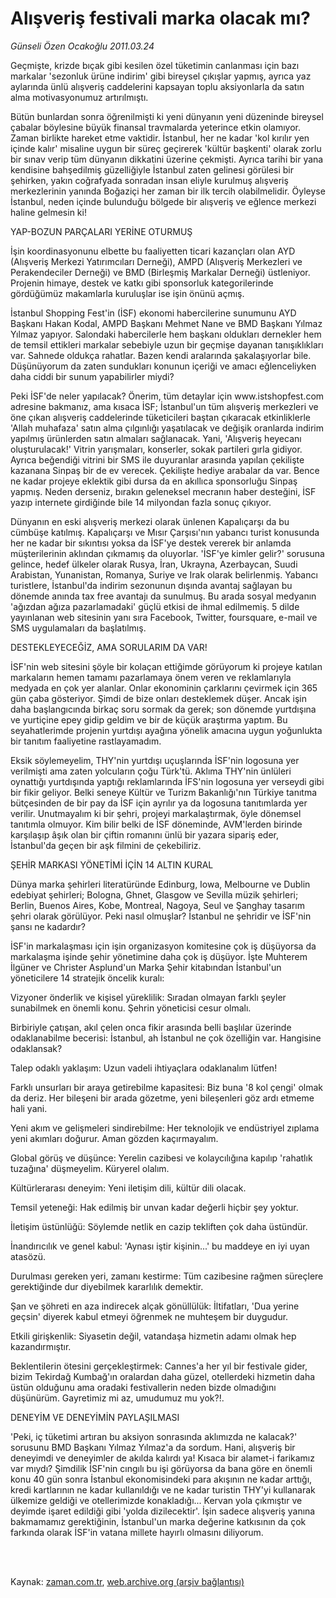 # Alışveriş festivali marka olacak mı?

*Günseli Özen Ocakoğlu 2011.03.24*

<td class="columnist-detail">
<p>Geçmişte, krizde bıçak gibi kesilen özel tüketimin canlanması için bazı markalar 'sezonluk ürüne indirim' gibi bireysel çıkışlar yapmış, ayrıca yaz aylarında ünlü alışveriş caddelerini kapsayan toplu aksiyonlarla da satın alma motivasyonumuz artırılmıştı.</p>
<p>
<div id="haberMetinDiv">
<p>Bütün bunlardan sonra öğrenilmişti ki yeni dünyanın yeni düzeninde bireysel çabalar böylesine büyük finansal travmalarda yeterince etkin olamıyor. Zaman birlikte hareket etme vaktidir. İstanbul, her ne kadar 'kol kırılır yen içinde kalır' misaline uygun bir süreç geçirerek 'kültür başkenti' olarak zorlu bir sınav verip tüm dünyanın dikkatini üzerine çekmişti. Ayrıca tarihi bir yana kendisine bahşedilmiş güzelliğiyle İstanbul zaten gelinesi görülesi bir şehirken, yakın coğrafyada sonradan insan eliyle kurulmuş alışveriş merkezlerinin yanında Boğaziçi her zaman bir ilk tercih olabilmelidir. Öyleyse İstanbul, neden içinde bulunduğu bölgede bir alışveriş ve eğlence merkezi haline gelmesin ki!
<p>YAP-BOZUN PARÇALARI YERİNE OTURMUŞ
<p>İşin koordinasyonunu elbette bu faaliyetten ticari kazançları olan AYD (Alışveriş Merkezi Yatırımcıları Derneği), AMPD (Alışveriş Merkezleri ve Perakendeciler Derneği) ve BMD (Birleşmiş Markalar Derneği) üstleniyor. Projenin himaye, destek ve katkı gibi sponsorluk kategorilerinde gördüğümüz makamlarla kuruluşlar ise işin önünü açmış.
<p> İstanbul Shopping Fest'in (İSF) ekonomi habercilerine sunumunu AYD Başkanı Hakan Kodal, AMPD Başkanı Mehmet Nane ve BMD Başkanı Yılmaz Yılmaz yapıyor. Salondaki habercilerle hem başkanı oldukları dernekler hem de temsil ettikleri markalar sebebiyle uzun bir geçmişe dayanan tanışıklıkları var. Sahnede oldukça rahatlar. Bazen kendi aralarında şakalaşıyorlar bile. Düşünüyorum da zaten sundukları konunun içeriği ve amacı eğlenceliyken daha ciddi bir sunum yapabilirler miydi? 
<p> Peki İSF'de neler yapılacak? Önerim, tüm detaylar için www.istshopfest.com adresine bakmanız, ama kısaca İSF; İstanbul'un tüm alışveriş merkezleri ve öne çıkan alışveriş caddelerinde tüketicileri baştan çıkaracak etkinliklerle 'Allah muhafaza' satın alma çılgınlığı yaşatılacak ve değişik oranlarda indirim yapılmış ürünlerden satın almaları sağlanacak. Yani, 'Alışveriş heyecanı oluşturulacak!' Vitrin yarışmaları, konserler, sokak partileri gırla gidiyor. Ayrıca beğendiği vitrini bir SMS ile duyuranlar arasında yapılan çekilişte kazanana Sinpaş bir de ev verecek. Çekilişte hediye arabalar da var. Bence ne kadar projeye eklektik gibi dursa da en akıllıca sponsorluğu Sinpaş yapmış. Neden derseniz, bırakın geleneksel mecranın haber desteğini, İSF yazıp internete girdiğinde bile 14 milyondan fazla sonuç çıkıyor.
<p> Dünyanın en eski alışveriş merkezi olarak ünlenen Kapalıçarşı da bu cümbüşe katılmış. Kapalıçarşı ve Mısır Çarşısı'nın yabancı turist konusunda her ne kadar bir sıkıntısı yoksa da İSF'ye destek vererek bir anlamda müşterilerinin aklından çıkmamış da oluyorlar. 'İSF'ye kimler gelir?' sorusuna gelince, hedef ülkeler olarak Rusya, İran, Ukrayna, Azerbaycan, Suudi Arabistan, Yunanistan, Romanya, Suriye ve Irak olarak belirlenmiş. Yabancı turistlere, İstanbul'da indirim sezonunun dışında avantaj sağlayan bu dönemde anında tax free avantajı da sunulmuş. Bu arada sosyal medyanın 'ağızdan ağıza pazarlamadaki' güçlü etkisi de ihmal edilmemiş. 5 dilde yayınlanan web sitesinin yanı sıra Facebook, Twitter, foursquare, e-mail ve SMS uygulamaları da başlatılmış.
<p>DESTEKLEYECEĞİZ, AMA SORULARIM DA VAR!
<p>İSF'nin web sitesini şöyle bir kolaçan ettiğimde görüyorum ki projeye katılan markaların hemen tamamı pazarlamaya önem veren ve reklamlarıyla medyada en çok yer alanlar. Onlar ekonominin çarklarını çevirmek için 365 gün çaba gösteriyor. Şimdi de bize onları desteklemek düşer. Ancak işin daha başlangıcında birkaç soru sormak da gerek; son dönemde yurtdışına ve yurtiçine epey gidip geldim ve bir de küçük araştırma yaptım. Bu seyahatlerimde projenin yurtdışı ayağına yönelik amacına uygun yoğunlukta bir tanıtım faaliyetine rastlayamadım.
<p> Eksik söylemeyelim, THY'nin yurtdışı uçuşlarında İSF'nin logosuna yer verilmişti ama zaten yolcuların çoğu Türk'tü. Aklıma THY'nin ünlüleri oynattığı yurtdışında yaptığı reklamlarında İFS'nin logosuna yer verseydi gibi bir fikir geliyor. Belki seneye Kültür ve Turizm Bakanlığı'nın Türkiye tanıtma bütçesinden de bir pay da İSF için ayrılır ya da logosuna tanıtımlarda yer verilir. Unutmayalım ki bir şehri, projeyi markalaştırmak, öyle dönemsel tanıtımla olmuyor. Kim bilir belki de İSF döneminde, AVM'lerden birinde karşılaşıp âşık olan bir çiftin romanını ünlü bir yazara sipariş eder, İstanbul'da geçen bir aşk filmini de çekebiliriz.
<p>ŞEHİR MARKASI YÖNETİMİ İÇİN 14 ALTIN KURAL
<p>Dünya marka şehirleri literatüründe Edinburg, Iowa, Melbourne ve Dublin edebiyat şehirleri; Bologna, Ghnet, Glasgow ve Sevilla müzik şehirleri; Berlin, Buenos Aires, Kobe, Montreal, Nagoya, Seul ve Şanghay tasarım şehri olarak görülüyor. Peki nasıl olmuşlar? İstanbul ne şehridir ve İSF'nin şansı ne kadardır?
<p> İSF'in markalaşması için işin organizasyon komitesine çok iş düşüyorsa da markalaşma işinde şehir yönetimine daha çok iş düşüyor. İşte Muhterem İlgüner ve Christer Asplund'un Marka Şehir kitabından İstanbul'un yöneticilere 14 stratejik öncelik kuralı:
<p>Vizyoner önderlik ve kişisel yüreklilik: Sıradan olmayan farklı şeyler sunabilmek en önemli konu. Şehrin yöneticisi cesur olmalı.
<p>Birbiriyle çatışan, akıl çelen onca fikir arasında belli başlılar üzerinde odaklanabilme becerisi: İstanbul, ah İstanbul ne çok özelliğin var. Hangisine odaklansak?
<p>Talep odaklı yaklaşım: Uzun vadeli ihtiyaçlara odaklanalım lütfen!
<p>Farklı unsurları bir araya getirebilme kapasitesi: Biz buna '8 kol çengi' olmak da deriz. Her bileşeni bir arada gözetme, yeni bileşenleri göz ardı etmeme hali yani. 
<p>Yeni akım ve gelişmeleri sindirebilme: Her teknolojik ve endüstriyel zıplama yeni akımları doğurur. Aman gözden kaçırmayalım.
<p>Global görüş ve düşünce: Yerelin cazibesi ve kolaycılığına kapılıp 'rahatlık tuzağına' düşmeyelim. Küryerel olalım.
<p>Kültürlerarası deneyim: Yeni iletişim dili, kültür dili olacak.
<p>Temsil yeteneği: Hak edilmiş bir unvan kadar değerli hiçbir şey yoktur.
<p>İletişim üstünlüğü: Söylemde netlik en cazip tekliften çok daha üstündür.
<p>İnandırıcılık ve genel kabul: 'Aynası iştir kişinin...' bu maddeye en iyi uyan atasözü.
<p>Durulması gereken yeri, zamanı kestirme: Tüm cazibesine rağmen süreçlere gerektiğinde dur diyebilmek kararlılık demektir.
<p>Şan ve şöhreti en aza indirecek alçak gönüllülük: İltifatları, 'Dua yerine geçsin' diyerek kabul etmeyi öğrenmek ne muhteşem bir duygudur.
<p>Etkili girişkenlik: Siyasetin değil, vatandaşa hizmetin adamı olmak hep kazandırmıştır.
<p>Beklentilerin ötesini gerçekleştirmek: Cannes'a her yıl bir festivale gider, bizim Tekirdağ Kumbağ'ın oralardan daha güzel, otellerdeki hizmetin daha üstün olduğunu ama oradaki festivallerin neden bizde olmadığını düşünürüm. Gayretimiz mi az, umudumuz mu yok?!. 
<p>DENEYİM VE DENEYİMİN PAYLAŞILMASI
<p>'Peki, iç tüketimi artıran bu aksiyon sonrasında aklımızda ne kalacak?' sorusunu BMD Başkanı Yılmaz Yılmaz'a da sordum. Hani, alışveriş bir deneyimdi ve deneyimler de akılda kalırdı ya! Kısaca bir alamet-i farikamız var mıydı? Şimdilik İSF'nin cıngılı bu işi görüyorsa da bana göre en önemli konu 40 gün sonra İstanbul ekonomisindeki para akışının ne kadar arttığı, kredi kartlarının ne kadar kullanıldığı ve ne kadar turistin THY'yi kullanarak ülkemize geldiği ve otellerimizde konakladığı... Kervan yola çıkmıştır ve deyimde işaret edildiği gibi 'yolda dizilecektir'. İşin sadece alışveriş yanına bakmamamız gerektiğinin, İstanbul'un marka değerine katkısının da çok farkında olarak İSF'in vatana millete hayırlı olmasını diliyorum.</p></p></p></p></p></p></p></p></p></p></p></p></p></p></p></p></p></p></p></p></p></p></p></p></p></p></p></p></div>
</p>


<p><br>
		 </br></p></td>

Kaynak: [zaman.com.tr](http://zaman.com.tr/yazar.do?yazino=1111996), [web.archive.org (arşiv bağlantısı)](http://web.archive.org/web/20110607202305/http://www.zaman.com.tr:80/yazar.do?yazino=1111996)

